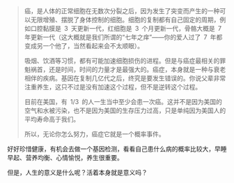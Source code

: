 > 癌，是人体的正常细胞在无数次分裂之后，因为发生了突变而产生的一种可以无限增殖、摆脱了身体控制的细胞。细胞的复制都有自己固定的周期，例如口腔黏膜是 3 天更新一代，红细胞是 3 个月更新一代，骨骼大概是 7 年更新一代（这大概就是我们所谓的“七年之痒”——你的爱人过了 7 年都变成另一个他了，当然看起来会不太顺眼）。
>
> 吸烟、饮酒等习惯，都有可能加速细胞损伤的进程。但是与癌症最相关的罪魁祸首，还是时间，时间的力量才是最强大的。癌症，本身就是一种与衰老相伴的疾病。基因在复制几亿代之后，终究是要发生错误的。你说父辈非常注重养生，这只不过是没有加速这个过程，但不是逆转这个过程。
>
> 目前在美国，有 1/3 的人一生当中至少会患一次癌。这并不是因为美国的空气和水被污染，也不是因为美国的生存压力过高，只是单纯因为美国人的平均寿命高于我们。
>
> 所以，无论你怎么努力，癌症它就是一个概率事件。
>

好好珍惜健康，有机会去做一个基因检测，看看自己患什么病的概率比较大，早睡早起、营养均衡、心情愉悦，养生很重要。

但是，人生的意义是什么呢？活着本身就是意义吗？
